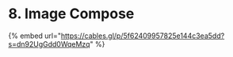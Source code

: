 # 8. Image Compose

{% embed url="https://cables.gl/p/5f62409957825e144c3ea5dd?s=dn92UgGdd0WqeMzq" %}



